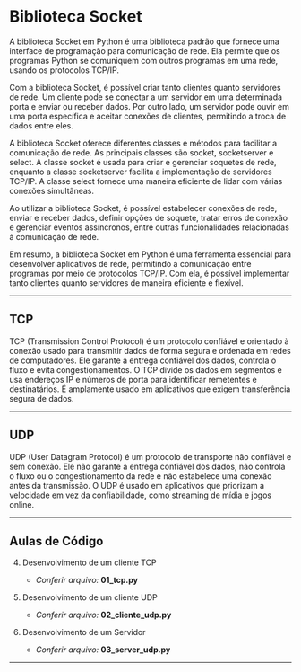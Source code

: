 # Biblioteca Socket

A biblioteca Socket em Python é uma biblioteca padrão que fornece uma interface de programação para comunicação de rede. Ela permite que os programas Python se comuniquem com outros programas em uma rede, usando os protocolos TCP/IP.

Com a biblioteca Socket, é possível criar tanto clientes quanto servidores de rede. Um cliente pode se conectar a um servidor em uma determinada porta e enviar ou receber dados. Por outro lado, um servidor pode ouvir em uma porta específica e aceitar conexões de clientes, permitindo a troca de dados entre eles.

A biblioteca Socket oferece diferentes classes e métodos para facilitar a comunicação de rede. As principais classes são socket, socketserver e select. A classe socket é usada para criar e gerenciar soquetes de rede, enquanto a classe socketserver facilita a implementação de servidores TCP/IP. A classe select fornece uma maneira eficiente de lidar com várias conexões simultâneas.

Ao utilizar a biblioteca Socket, é possível estabelecer conexões de rede, enviar e receber dados, definir opções de soquete, tratar erros de conexão e gerenciar eventos assíncronos, entre outras funcionalidades relacionadas à comunicação de rede.

Em resumo, a biblioteca Socket em Python é uma ferramenta essencial para desenvolver aplicativos de rede, permitindo a comunicação entre programas por meio de protocolos TCP/IP. Com ela, é possível implementar tanto clientes quanto servidores de maneira eficiente e flexível.

---

## TCP

TCP (Transmission Control Protocol) é um protocolo confiável e orientado à conexão usado para transmitir dados de forma segura e ordenada em redes de computadores. Ele garante a entrega confiável dos dados, controla o fluxo e evita congestionamentos. O TCP divide os dados em segmentos e usa endereços IP e números de porta para identificar remetentes e destinatários. É amplamente usado em aplicativos que exigem transferência segura de dados.

---

## UDP

UDP (User Datagram Protocol) é um protocolo de transporte não confiável e sem conexão. Ele não garante a entrega confiável dos dados, não controla o fluxo ou o congestionamento da rede e não estabelece uma conexão antes da transmissão. O UDP é usado em aplicativos que priorizam a velocidade em vez da confiabilidade, como streaming de mídia e jogos online.

---

## Aulas de Código

4. Desenvolvimento de um cliente TCP
    * *Conferir arquivo:* **01_tcp.py**

5. Desenvolvimento de um cliente UDP
    * *Conferir arquivo:* **02_cliente_udp.py**

6. Desenvolvimento de um Servidor
    * *Conferir arquivo:* **03_server_udp.py**

---